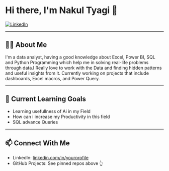 # Hi there, I'm Nakul Tyagi 👋

[![LinkedIn](https://img.shields.io/badge/LinkedIn-blue?logo=linkedin)](https://www.linkedin.com/in/nakul-tyagi-77563926a/)

---

## 🙋‍♂️ About Me

I'm a data analyst, having a good knowledge about  Excel, Power BI, SQL and Python Programming which help me in solving real-life problems through data.I Really love to work with the Data and finding hidden patterns and useful insights from it.
Currently working on projects that include dashboards, Excel macros, and Power Query.

---

## 📌 Current Learning Goals
- Learning usefullness of Ai in my Field
- How can i increase my Productivity in this field 
- SQL advance Queries

---

## 📫 Connect With Me
- LinkedIn: [linkedin.com/in/yourprofile]([https://linkedin.com/in/yourprofile](https://www.linkedin.com/in/nakul-tyagi-77563926a/))
- GitHub Projects: See pinned repos above 👆

